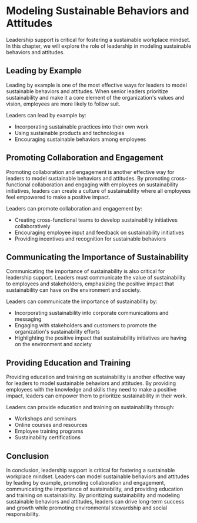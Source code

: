 Modeling Sustainable Behaviors and Attitudes
===========================================================================

Leadership support is critical for fostering a sustainable workplace mindset. In this chapter, we will explore the role of leadership in modeling sustainable behaviors and attitudes.

Leading by Example
------------------

Leading by example is one of the most effective ways for leaders to model sustainable behaviors and attitudes. When senior leaders prioritize sustainability and make it a core element of the organization's values and vision, employees are more likely to follow suit.

Leaders can lead by example by:

* Incorporating sustainable practices into their own work
* Using sustainable products and technologies
* Encouraging sustainable behaviors among employees

Promoting Collaboration and Engagement
--------------------------------------

Promoting collaboration and engagement is another effective way for leaders to model sustainable behaviors and attitudes. By promoting cross-functional collaboration and engaging with employees on sustainability initiatives, leaders can create a culture of sustainability where all employees feel empowered to make a positive impact.

Leaders can promote collaboration and engagement by:

* Creating cross-functional teams to develop sustainability initiatives collaboratively
* Encouraging employee input and feedback on sustainability initiatives
* Providing incentives and recognition for sustainable behaviors

Communicating the Importance of Sustainability
----------------------------------------------

Communicating the importance of sustainability is also critical for leadership support. Leaders must communicate the value of sustainability to employees and stakeholders, emphasizing the positive impact that sustainability can have on the environment and society.

Leaders can communicate the importance of sustainability by:

* Incorporating sustainability into corporate communications and messaging
* Engaging with stakeholders and customers to promote the organization's sustainability efforts
* Highlighting the positive impact that sustainability initiatives are having on the environment and society

Providing Education and Training
--------------------------------

Providing education and training on sustainability is another effective way for leaders to model sustainable behaviors and attitudes. By providing employees with the knowledge and skills they need to make a positive impact, leaders can empower them to prioritize sustainability in their work.

Leaders can provide education and training on sustainability through:

* Workshops and seminars
* Online courses and resources
* Employee training programs
* Sustainability certifications

Conclusion
----------

In conclusion, leadership support is critical for fostering a sustainable workplace mindset. Leaders can model sustainable behaviors and attitudes by leading by example, promoting collaboration and engagement, communicating the importance of sustainability, and providing education and training on sustainability. By prioritizing sustainability and modeling sustainable behaviors and attitudes, leaders can drive long-term success and growth while promoting environmental stewardship and social responsibility.
